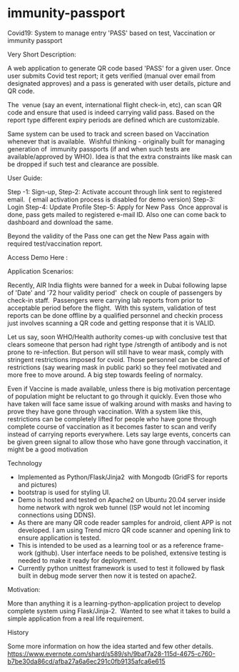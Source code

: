 # immunity-passport
Covid19:  System to manage  entry 'PASS' based on test, Vaccination or immunity passport

Very Short Description:

A web application to generate QR code based 'PASS' for a given user. 
Once user submits Covid test report; it gets verified (manual over email from designated approves) and a pass is generated with user details, picture and QR code.

The  venue (say an event, international flight check-in, etc), can scan QR code and ensure that used is indeed carrying valid pass. Based on the report type different expiry periods are defined which are customizable.

Same system can be used to track and screen based on Vaccination whenever that is available.  
Wishful thinking - originally built for managing generation of  immunity passports (if and when such tests are available/approved by WHO). Idea is that the extra constraints like mask can be dropped if such test and clearance are possible.

User Guide:

Step -1:  Sign-up, 
Step-2: Activate account through link sent to registered email.  ( email activation process is disabled for demo version)
Step-3: Login 
Step-4: Update Profile 
Step-5: Apply for New Pass  Once approval is done, pass gets mailed to registered e-mail ID. Also one can come back to dashboard and download the same.

Beyond the validity of the Pass one can get the New Pass again with required test/vaccination report.
            
Access Demo Here : <to be done>

Application Scenarios:

Recently, AIR India flights were banned for a week in Dubai following lapse of 'Date' and '72 hour validity period'  check on couple of passengers by check-in staff.  Passengers were carrying lab reports from prior to acceptable period before the flight.  
With this system, validation of test reports can be done offline by a qualified personnel and checkin process just involves scanning a QR code and getting response that it is VALID.

Let us say, soon WHO/Health authority comes-up with conclusive test that clears someone that person had right type /strength of antibody and is not prone to re-infection. But person will still have to wear mask, comply with stringent restrictions imposed for cvoid.
Those personnel can be cleared of restrictions (say wearing mask in public park) so they feel motivated and more free to move around. A big step towards feeling of normalcy.

Even if Vaccine is made available, unless there is big motivation percentage of population might be reluctant to go through it quickly. Even those who have taken will face same issue of walking around with masks and having to prove they have gone through vaccination.
With a system like this, restrictions can be completely lifted for people who have gone through complete course of vaccination as it becomes faster to scan and verify instead of carrying reports everywhere. Lets say large events, concerts can be given green signal to allow those who have gone through vaccination, it might be a good motivation


Technology

- Implemented as Python/Flask/Jinja2  with Mongodb (GridFS for reports and pictures)
- bootstrap is used for styling UI.
- Demo is hosted and tested on Apache2 on Ubuntu 20.04 server inside home network with ngrok web tunnel (ISP would not let incoming connections using DDNS).
- As there are many QR code reader samples for android, client APP is not developed. I am using Trend micro QR code scanner and opening link to ensure application is tested.
- This is intended to be used as a learning tool or as a reference frame-work (github). User interface needs to be polished, extensive testing is needed to make it ready for deployment.
- Currently python unittest framework is used to test it followed by flask built in debug mode server then now it is tested on apache2. 

Motivation:

More than anything it is a learning-python-application project to develop complete system using Flask/Jinja-2.  Wanted to see what it takes to build a simple application from a real life requirement. 

History

Some more information on how the idea started and few other details.
https://www.evernote.com/shard/s589/sh/9baf7a28-115d-4675-c760-b7be30da86cd/afba27a6a6ec291c0fb9135afca6e615
